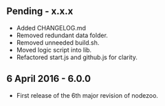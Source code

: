Pending - x.x.x
---
* Added CHANGELOG.md
* Removed redundant data folder.
* Removed unneeded build.sh.
* Moved logic script into lib.
* Refactored start.js and github.js for clarity.

6 April 2016 - 6.0.0
---
* First release of the 6th major revision of nodezoo.
